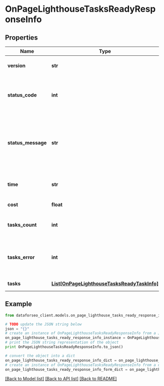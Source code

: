 # OnPageLighthouseTasksReadyResponseInfo


## Properties

Name | Type | Description | Notes
------------ | ------------- | ------------- | -------------
**version** | **str** | the current version of the API | [optional] 
**status_code** | **int** | general status code you can find the full list of the response codes here | [optional] 
**status_message** | **str** | general informational message you can find the full list of general informational messages here | [optional] 
**time** | **str** | total execution time, seconds | [optional] 
**cost** | **float** | total tasks cost, USD | [optional] 
**tasks_count** | **int** | the number of tasks in the tasks array | [optional] 
**tasks_error** | **int** | the number of tasks in the tasks array returned with an error | [optional] 
**tasks** | [**List[OnPageLighthouseTasksReadyTaskInfo]**](OnPageLighthouseTasksReadyTaskInfo.md) | array of tasks | [optional] 

## Example

```python
from dataforseo_client.models.on_page_lighthouse_tasks_ready_response_info import OnPageLighthouseTasksReadyResponseInfo

# TODO update the JSON string below
json = "{}"
# create an instance of OnPageLighthouseTasksReadyResponseInfo from a JSON string
on_page_lighthouse_tasks_ready_response_info_instance = OnPageLighthouseTasksReadyResponseInfo.from_json(json)
# print the JSON string representation of the object
print OnPageLighthouseTasksReadyResponseInfo.to_json()

# convert the object into a dict
on_page_lighthouse_tasks_ready_response_info_dict = on_page_lighthouse_tasks_ready_response_info_instance.to_dict()
# create an instance of OnPageLighthouseTasksReadyResponseInfo from a dict
on_page_lighthouse_tasks_ready_response_info_form_dict = on_page_lighthouse_tasks_ready_response_info.from_dict(on_page_lighthouse_tasks_ready_response_info_dict)
```
[[Back to Model list]](../README.md#documentation-for-models) [[Back to API list]](../README.md#documentation-for-api-endpoints) [[Back to README]](../README.md)


